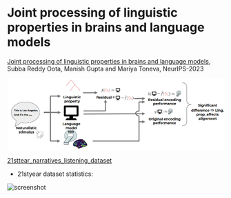 # Joint processing of linguistic properties in brains and language models

[Joint processing of linguistic properties in brains and language models](https://arxiv.org/abs/2212.08094), Subba Reddy Oota, Manish Gupta and Mariya Toneva, NeurIPS-2023

![screenshot](architecture.png)

[21sttear_narratives_listening_dataset](https://figshare.com/articles/dataset/BOLD5000_Release_2_0/14456124)

* 21styear dataset statistics:
  
![screenshot](bold5000_stats.PNG)
